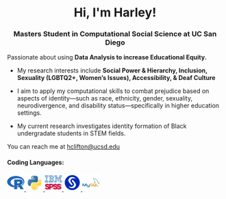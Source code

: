 <h1 align="center">Hi, I'm Harley!</h1>
<h3 align="center">Masters Student in Computational Social Science at UC San Diego</h3>
  
Passionate about using __Data Analysis to increase Educational Equity.__

- My research interests include **Social Power & Hierarchy, Inclusion, Sexuality (LGBTQ2+, Women’s Issues), Accessibility, & Deaf Culture**

  
- I aim to apply my computational skills to combat prejudice based on aspects of identity—such as race, ethnicity, gender, sexuality, neurodivergence, and disability status—specifically in higher education settings.

  
- My current research investigates identity formation of Black undergradate students in STEM fields.


You can reach me at <hclifton@ucsd.edu>


<h4 align="left">Coding Languages:</h4>

<p align="left"> <a href="https://www.r-project.org/" target="_blank" rel="noreferrer"> <img src="https://github.com/devicons/devicon/blob/ca28c779441053191ff11710fe24a9e6c23690d6/icons/r/r-plain.svg" alt="R" width="40" height="40"/> </a> <a href="https://www.python.org" target="_blank" rel="noreferrer"> <img src="https://raw.githubusercontent.com/devicons/devicon/master/icons/python/python-original.svg" alt="python" width="40" height="40"/> </a> <a href="https://www.ibm.com/products/spss-statistics" target="_blank" rel="noreferrer"> <img src="https://github.com/devicons/devicon/blob/ca28c779441053191ff11710fe24a9e6c23690d6/icons/spss/spss-original.svg" alt="SPSS" width="40" height="40"/> </a> <a href="https://www.sas.com/en_us/home.html" target="_blank" rel="noreferrer"> <img src="https://github.com/vscode-icons/vscode-icons/blob/335811e6c4ac5d017a4ce179c624c86e4179ebd9/icons/file_type_sas.svg" alt="sas" width="40" height="40"/> </a> <a href="https://www.mysql.com/" target="_blank" rel="noreferrer"> <img src="https://github.com/devicons/devicon/blob/ca28c779441053191ff11710fe24a9e6c23690d6/icons/mysql/mysql-original-wordmark.svg" alt="SQL" width="40" height="40"/> </a> </p>

